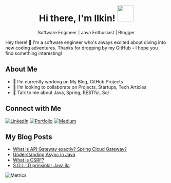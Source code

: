 <!-- <div align="center">
<img width="100%" height = "250px" src="https://cdn.pixabay.com/photo/2018/01/14/23/12/nature-3082832_1280.jpg" alt="cover" />
</div> -->

<h1 align="center"> Hi there, I'm Ilkin! <img src = "https://raw.githubusercontent.com/MartinHeinz/MartinHeinz/master/wave.gif" width = 50px> </h1>

<p align="center">Software Engineer | Java Enthusiast | Blogger</p>

<div size='20px' > Hey there! 👋 I'm a software engineer who's always excited about diving into new coding adventures. 
Thanks for dropping by my GitHub – I hope you find something interesting!
</div>

## About Me

- 🔭 I’m currently working on My Blog, GitHub Projects
- 👯 I’m looking to collaborate on Projects, Startups, Tech Articles
- 💬 Talk to me about Java, Spring, RESTful, Sql

## Connect with Me

[![LinkedIn](https://img.shields.io/badge/LinkedIn-0077B5?style=flat-square&logo=linkedin&logoColor=white)](https://www.linkedin.com/in/ilkin-mehdiyev/)
[![Portfolio](https://img.shields.io/badge/Portfolio-1DA1F2?style=flat-square&logo=google-chrome&logoColor=white)](https://www.ilkinmehdiyev.com)
[![Medium](https://img.shields.io/badge/Medium-12100E?style=flat-square&logo=medium&logoColor=white)](https://medium.com/@mehdiyevilkin)

[//]: # (![Ilkin Mehdiyev's GitHub stats]&#40;https://github-readme-stats.vercel.app/api?username=ilkin0&theme=dark&show_icons=true&#41;)

[//]: # (<!-- <p><img align="left" src="https://github-readme-stats.vercel.app/api/top-langs?username=ilkin0&show_icons=true&locale=en&layout=compact" alt="ilkin0" /></p> -->)

<h2> My Blog Posts </h2>

<!-- BLOG-POST-LIST:START -->

- [What is API Gateway exactly? Spring Cloud Gateway?](https://medium.com/@mehdiyevilkin/what-is-api-gateway-exactly-spring-cloud-gateway-3c43b269e3ab?source=rss-9d74f3472314------2)
- [Understanding Async in Java](https://medium.com/@mehdiyevilkin/understanding-async-in-java-713e22819294?source=rss-9d74f3472314------2)
- [What is CSRF?](https://medium.com/@mehdiyevilkin/what-is-csrf-79778fc747a2?source=rss-9d74f3472314------2)
- [S.O.L.I.D prinsiplər Java ilə](https://medium.com/@mehdiyevilkin/solid-prinspler-2c696ac4f285?source=rss-9d74f3472314------2)

<!-- BLOG-POST-LIST:END -->
![Metrics](https://github-readme-stats.vercel.app/api/top-langs?username=ilkin0&show_icons=true&theme=dracula&locale=en&layout=compact)
